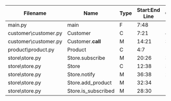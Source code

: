 
| Filename | Name | Type | Start:End Line | Complexity | Clasification |
| -------- | ---- | ---- | -------------- | ---------- | ------------- |
| main.py | main | F | 7:48 | 10 | B |
| customer\customer.py | Customer | C | 7:21 | 4 | A |
| customer\customer.py | Customer.__call__ | M | 14:21 | 3 | A |
| product\product.py | Product | C | 4:7 | 1 | A |
| store\store.py | Store.subscribe | M | 20:26 | 3 | A |
| store\store.py | Store | C | 12:38 | 3 | A |
| store\store.py | Store.notify | M | 36:38 | 2 | A |
| store\store.py | Store.add_product | M | 32:34 | 1 | A |
| store\store.py | Store.is_subscribed | M | 28:30 | 1 | A |

